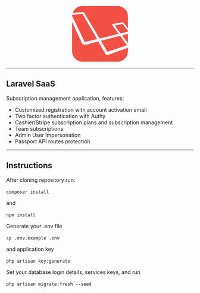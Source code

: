 <p align="center">
    <img title="Laravel" height="150"  src="https://raw.githubusercontent.com/Ajvaro/fileforrest/master/public/images/laravel_logo.png" />
</p>

-----
## Laravel SaaS 

Subscription management application, features:

- Customized registration with account activation email
- Two factor authentication with Authy
- Cashier/Stripe subscription plans and subscription management
- Team subscriptions
- Admin User Impersonation
- Passport API routes protection

-----

## Instructions

After cloning repository run:

``` composer install ```

and

``` npm install ```

Generate your .env file

``` cp .env.example .env ```

and application key

``` php artisan key:generate ```

Set your database login details, services keys, and run

``` php artisan migrate:fresh --seed ```

